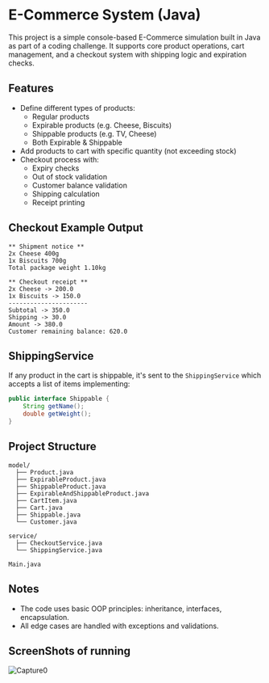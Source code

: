 # E-Commerce System (Java)

This project is a simple console-based E-Commerce simulation built in Java as part of a coding challenge. It supports core product operations, cart management, and a checkout system with shipping logic and expiration checks.

## Features

- Define different types of products:
  - Regular products
  - Expirable products (e.g. Cheese, Biscuits)
  - Shippable products (e.g. TV, Cheese)
  - Both Expirable & Shippable
- Add products to cart with specific quantity (not exceeding stock)
- Checkout process with:
  - Expiry checks
  - Out of stock validation
  - Customer balance validation
  - Shipping calculation
  - Receipt printing

## Checkout Example Output

```
** Shipment notice **
2x Cheese 400g
1x Biscuits 700g
Total package weight 1.10kg

** Checkout receipt **
2x Cheese -> 200.0
1x Biscuits -> 150.0
----------------------
Subtotal -> 350.0
Shipping -> 30.0
Amount -> 380.0
Customer remaining balance: 620.0
```

## ShippingService

If any product in the cart is shippable, it's sent to the `ShippingService` which accepts a list of items implementing:

```java
public interface Shippable {
    String getName();
    double getWeight();
}
```

## Project Structure

```
model/
  ├── Product.java
  ├── ExpirableProduct.java
  ├── ShippableProduct.java
  ├── ExpirableAndShippableProduct.java
  ├── CartItem.java
  ├── Cart.java
  ├── Shippable.java
  └── Customer.java

service/
  ├── CheckoutService.java
  └── ShippingService.java

Main.java
```

## Notes

- The code uses basic OOP principles: inheritance, interfaces, encapsulation.
- All edge cases are handled with exceptions and validations.

## ScreenShots of running

![Capture0](https://github.com/user-attachments/assets/8667febd-813a-4190-bec0-b2c7f168055f)

